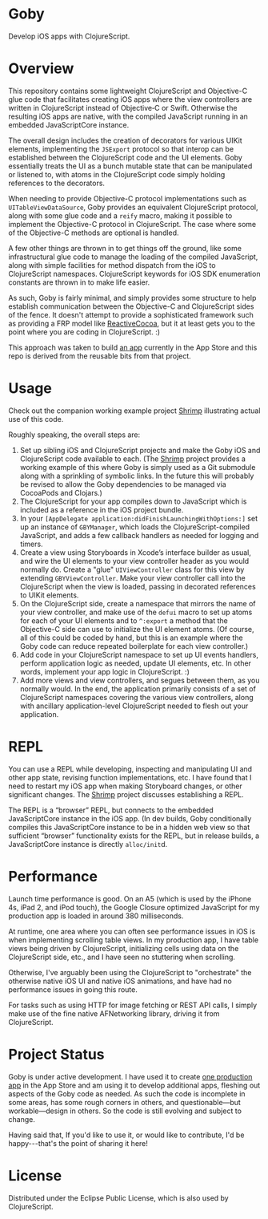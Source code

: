 Goby
====

Develop iOS apps with ClojureScript.

Overview
========

This repository contains some lightweight ClojureScript and Objective-C glue code that facilitates creating iOS apps where the view controllers are written in ClojureScript instead of Objective‑C or Swift. Otherwise the resulting iOS apps are native, with the compiled JavaScript running in an embedded JavaScriptCore instance.

The overall design includes the creation of decorators for various UIKit elements, implementing the `JSExport` protocol so that interop can be established between the ClojureScript code and the UI elements. Goby essentially treats the UI as a bunch mutable state that can be manipulated or listened to, with atoms in the ClojureScript code simply holding references to the decorators.

When needing to provide Objective-C protocol implementations such as `UITableViewDataSource`, Goby provides an equivalent ClojureScript protocol, along with some glue code and a `reify` macro, making it possible to implement the Objective-C protocol in ClojureScript. The case where some of the Objective-C methods are optional is handled.

A few other things are thrown in to get things off the ground, like some infrastructural glue code to manage the loading of the compiled JavaScript, along with simple facilities for method dispatch from the iOS to ClojureScript namespaces. ClojureScript keywords for iOS SDK enumeration constants are thrown in to make life easier.

As such, Goby is fairly minimal, and simply provides some structure to help establish communication between the Objective-C and ClojureScript sides of the fence. It doesn't attempt to provide a sophisticated framework such as  providing a FRP model like [ReactiveCocoa](https://github.com/ReactiveCocoa/ReactiveCocoa), but it at least gets you to the point where you are coding in ClojureScript. :) 

This approach was taken to build [an app](http://fikesfarm.com/cc/) currently in the App Store and this repo is derived from the reusable bits from that project.

Usage
=====

Check out the companion working example project [Shrimp](https://github.com/mfikes/shrimp) illustrating actual use of this code.

Roughly speaking, the overall steps are:

1. Set up sibling iOS and ClojureScript projects and make the Goby iOS and ClojureScript code available to each. (The [Shrimp](https://github.com/mfikes/shrimp) project provides a working example of this where Goby is simply used as a Git submodule along with a sprinkling of symbolic links. In the future this will probably be revised to allow the Goby dependencies to be managed via CocoaPods and Clojars.) 
1. The ClojureScript for your app compiles down to JavaScript which is included as a reference in the iOS project bundle.
1. In your `[AppDelegate application:didFinishLaunchingWithOptions:]` set up an instance of `GBYManager`, which loads the ClojureScript-compiled JavaScript, and adds a few callback handlers as needed for logging and timers.
1. Create a view using Storyboards in Xcode’s interface builder as usual, and wire the UI elements to your view controller header as you would normally do. Create a "glue" `UIViewController` class for this view by extending `GBYViewController`. Make your view controller call into the ClojureScript when the view is loaded, passing in decorated references to UIKit elements.
1. On the ClojureScript side, create a namespace that mirrors the name of your view controller, and make use of the `defui` macro to set up atoms for each of your UI elements and to `^:export` a method that the Objective-C side can use to initialize the UI element atoms. (Of course, all of this could be coded by hand, but this is an example where the Goby code can reduce repeated boilerplate for each view controller.)
1. Add code in your ClojureScript namespace to set up UI events handlers, perform application logic as needed, update UI elements, etc. In other words, implement your app logic in ClojureScript. :)
1. Add more views and view controllers, and segues between them, as you normally would. In the end, the application primarily consists of a set of ClojureScript namespaces covering the various view controllers, along with ancillary application-level ClojureScript needed to flesh out your application.

REPL
====

You can use a REPL while developing, inspecting and manipulating UI and other app state, revising function implementations, etc. I have found that I need to restart my iOS app when making Storyboard changes, or other significant changes. The [Shrimp](https://github.com/mfikes/shrimp) project discusses establishing a REPL.

The REPL is a “browser” REPL, but connects to the embedded JavaScriptCore instance in the iOS app. (In dev builds, Goby conditionally compiles this JavaScriptCore instance to be in a hidden web view so that sufficient “browser” functionality exists for the REPL, but in release builds, a JavaScriptCore instance is directly `alloc/init`d.

Performance
===========

Launch time performance is good. On an A5 (which is used by the iPhone 4s, iPad 2, and iPod touch), the Google Closure optimized JavaScript for my production app is loaded in around 380 milliseconds.

At runtime, one area where you can often see performance issues in iOS is when implementing scrolling table views. In my production app, I have table views being driven by ClojureScript, initializing cells using data on the ClojureScript side, etc., and I have seen no stuttering when scrolling.

Otherwise, I've arguably been using the ClojureScript to "orchestrate" the otherwise native iOS UI and native iOS animations, and have had no performance issues in going this route.

For tasks such as using HTTP for image fetching or REST API calls, I simply make use of the fine native AFNetworking library, driving it from ClojureScript.

Project Status
==============

Goby is under active development. I have used it to create [one production app](http://fikesfarm.com/cc/) in the App Store and am using it to develop additional apps, fleshing out aspects of the Goby code as needed. As such the code is incomplete in some areas, has some rough corners in others, and questionable—but workable—design in others. So the code is still evolving and subject to change.

Having said that, If you'd like to use it, or would like to contribute, I'd be happy---that's the point of sharing it here!

License
=======

Distributed under the Eclipse Public License, which is also used by ClojureScript.
